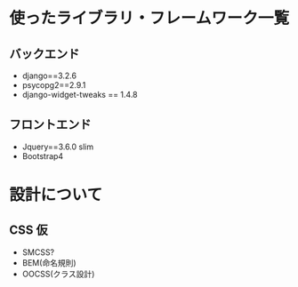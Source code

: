 # 使ったライブラリ・フレームワーク一覧

## バックエンド

 - django==3.2.6
 - psycopg2==2.9.1
 - django-widget-tweaks == 1.4.8

## フロントエンド
 
 - Jquery==3.6.0 slim
 - Bootstrap4

# 設計について

## CSS 仮
 
 - SMCSS? 
 - BEM(命名規則)
 - OOCSS(クラス設計)
